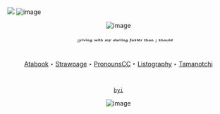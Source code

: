 ㅤㅤ
ㅤ ㅤ ㅤ ㅤ ㅤ ㅤ ㅤ ㅤ ㅤ ㅤ ㅤ ㅤ 
-

![](https://komarev.com/ghpvc/?username=gambling-addict&color=3b0070&label=Cool+people)
![image](https://64.media.tumblr.com/d6927e6df805e674b4a5e38e2860c714/a8594b455ad67a70-1f/s2048x3072/eaedd3aff952aeb3cc6f506fac2dafa270192fa0.pnj)
<div align="center"> 

 ![image](https://64.media.tumblr.com/801df8a5d520e10b0a7c8a04a5150e66/c61556e974eaddd6-b8/s500x750/727c2ecb8e5db24de4d613ed0403051ade8d7812.gif) 

<div/>

 
 ######    ⠀  ⠀ ᴰʳⁱᵛⁱⁿᵍ ʷⁱᵗʰ ᵐʸ ᵈᵃʳˡⁱⁿᵍ ᶠᵃˢᵗᵉʳ ᵗʰᵃⁿ ᴵ ˢʰᵒᵘˡᵈ



[Atabook](https://forcas.atabook.org/) ‣ [Strawpage](https://s-01-ver-bullet.straw.page/) ‣ [PronounsCC](https://pronouns.cc/@Forcas) ‣ [Listography](https://listography.com/5283121506?m=0580652416) ‣ [Tamanotchi](https://tamanotchi.world/21967c) 

⠀⠀⠀⠀⠀⠀⠀⠀⠀⠀⠀⠀⠀⠀⠀⠀⠀⠀⠀⠀⠀⠀⠀⠀⠀⠀⠀⠀⠀⠀⠀⠀⠀⠀⠀⠀⠀⠀⠀⠀⠀⠀
<div align="center"> 

<code style="color : purple">[byi](https://rentry.co/Uno_BYI)</code>
<div/>

![image](https://64.media.tumblr.com/93edd69c8d40da06bc3675af6b7c54cf/6a4882f7400b4ba7-b9/s75x75_c1/20e244949b842a7d6add264e62b61cd731f27811.gifv)
